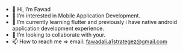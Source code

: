 - 👋 Hi, I’m Fawad
- 👀 I’m interested in Mobile Application Development.
- 🌱 I’m currently learning flutter and previously i have native android application development experience.
- 💞️ I’m looking to collaborate with your.
- 📫 How to reach me => email: fawadali.a1strategez@gmail.com

<!---
FawadA1s/FawadA1s is a ✨ special ✨ repository because its `README.md` (this file) appears on your GitHub profile.
You can click the Preview link to take a look at your changes.
--->
